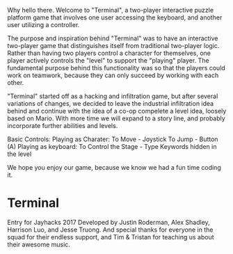 Why hello there.
Welcome to "Terminal", a two-player interactive puzzle platform game that involves one user accessing the keyboard, and another user utilizing a controller.

The purpose and inspiration behind "Terminal" was to have an interactive two-player game that distinguishes itself from traditional two-player logic. Rather than having two players control
a character for themselves, one player actively controls the "level" to support the "playing" player. The fundamental purpose behind this functionality was so that the players could work
on teamwork, because they can only succeed by working with each other. 

"Terminal" started off as a hacking and infiltration game, but after several variations of changes, we decided to leave the industrial infiltration idea behind and continue with the idea of a
co-op compelete a level idea, loosely based on Mario. With more time we will expand to a story line, and probably incorporate further abilities and levels.

Basic Controls:
Playing as Charater:
To Move - Joystick
To Jump - Button (A)
Playing as keyboard:
To Control the Stage - Type Keywords hidden in the level


We hope you enjoy our game, because we know we had a fun time coding it.

# Terminal
Entry for Jayhacks 2017
Developed by Justin Roderman, Alex Shadley, Harrison Luo, and Jesse Truong.
And special thanks for everyone in the squad for their endless support, and Tim & Tristan for teaching us about their awesome music.

